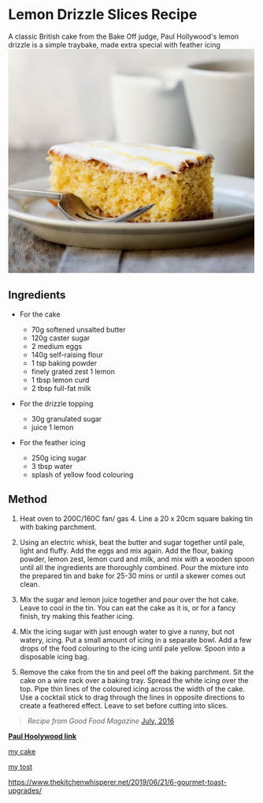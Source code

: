 # Lemon Drizzle Slices Recipe


A classic British cake from the Bake Off judge, Paul Hollywood's lemon drizzle is a simple traybake, made extra special with feather icing
![cake](./cake.jpg) 

## Ingredients
+ For the cake 
   + 70g softened unsalted butter
   + 120g caster sugar
   + 2 medium eggs
   + 140g self-raising flour
   + 1 tsp baking powder
   + finely grated zest 1 lemon
   + 1 tbsp lemon curd
   + 2 tbsp full-fat milk

+ For the drizzle topping
   + 30g granulated sugar
   + juice 1 lemon

+ For the feather icing
   + 250g icing sugar
   + 3 tbsp water
   + splash of yellow food colouring

## Method

1. Heat oven to 200C/160C fan/ gas 4. Line a 20 x 20cm square baking tin with baking parchment.

2. Using an electric whisk, beat the butter and sugar together until pale, light and fluffy. Add the eggs and mix again. Add the flour, baking powder, lemon zest, lemon curd and milk, and mix with a wooden spoon until all the ingredients are thoroughly combined. Pour the mixture into the prepared tin and bake for 25-30 mins or until a skewer comes out clean.

3. Mix the sugar and lemon juice together and pour over the hot cake. Leave to cool in the tin. You can eat the cake as it is, or for a fancy finish, try making this feather icing.

4. Mix the icing sugar with just enough water to give a runny, but not watery, icing. Put a small amount of icing in a separate bowl. Add a few drops of the food colouring to the icing until pale yellow. Spoon into a disposable icing bag.

5. Remove the cake from the tin and peel off the baking parchment. Sit the cake on a wire rack over a baking tray. Spread the white icing over the top. Pipe thin lines of the coloured icing across the width of the cake. Use a cocktail stick to drag through the lines in opposite directions to create a feathered effect. Leave to set before cutting into slices.

> *Recipe from Good Food Magazine* [July, 2016](https://www.bbcgoodfood.com/search/recipes/date/1467327600)

[**Paul Hoolywood link**](https://www.bbcgoodfood.com/chef/paul-hollywood)


[1]: https://www.bbcgoodfood.com/recipes/collection/classic-cake-recipes
[2]: https://www.thekitchenwhisperer.net/2019/06/21/6-gourmet-toast-upgrades/

[my cake](1)

[my tost](2)

<https://www.thekitchenwhisperer.net/2019/06/21/6-gourmet-toast-upgrades/>
